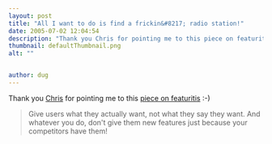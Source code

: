 ```yaml
---
layout: post
title: "All I want to do is find a frickin&#8217; radio station!"
date: 2005-07-02 12:04:54
description: "Thank you Chris for pointing me to this piece on featuritis  -- -) Give users what they actually want, not what they say they want. And whatever you do, don&#8217;t give them new features just because your competitors have them!&#8230;"
thumbnail: defaultThumbnail.png
alt: ""


author: dug
---
```


<p>Thank you <a href="http://chris.carline.org/">Chris</a> for pointing me to this <a href="http://headrush.typepad.com/creating_passionate_users/2005/06/featuritis_vs_t.html">piece on featuritis</a> :-)</p>

<blockquote><p>Give users what they actually want, not what they say they want. And whatever you do, don't give them new features just because your competitors have them!</p></blockquote>
